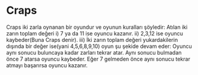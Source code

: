 # Craps
Craps iki zarla oynanan bir oyundur ve oyunun kuralları şöyledir:
Atılan iki zarın toplam değeri
i) 7 ya da 11 ise oyuncu kazanır.
ii) 2,3,12 ise oyuncu kaybeder(Buna Craps denir).
iii) İki zarın toplam değeri yukardakilerin dışında bir değer ise(yani 4,5,6,8,9,10) oyun şu şekide devam eder:
Oyuncu aynı sonucu buluncaya kadar zarları tekrar atar. Aynı sonucu bulmadan önce 7 atarsa oyuncu kaybeder.
Eğer 7 gelmeden önce aynı sonucu tekrar atmayı başarırsa oyuncu kazanır.
